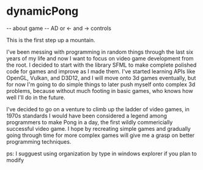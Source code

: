 # dynamicPong

-- about game --
AD or <- and -> controls

This is the first step up a mountain.

I've been messing with programming in random things through the last six years of
my life and now I want to focus on video game development from the root. I decided
to start with the library SFML to make complete polished code for games and improve
as I made them. I've started learning APIs like OpenGL, Vulkan, and D3D12, and I
will move onto 3d games eventually, but for now I'm going to do simple things to
later push myself onto complex 3d problems, because without much footing in basic
games, who knows how well I'll do in the future.

I've decided to go on a venture to climb up the ladder of video games, in 1970s
standards I would have been considered a legend among programmers to make Pong in
a day, the first wildly commericially successful video game. I hope by recreating
simple games and gradually going through time for more complex games will give me
a grasp on better programming techniques.

ps: I sugguest using organization by type in windows explorer if you plan to modify
